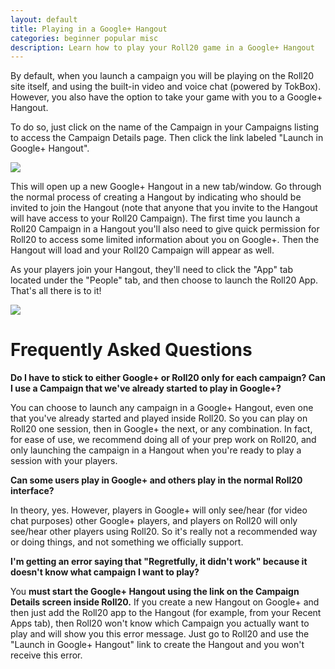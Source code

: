 ```yaml
---
layout: default
title: Playing in a Google+ Hangout
categories: beginner popular misc
description: Learn how to play your Roll20 game in a Google+ Hangout
---
```


By default, when you launch a campaign you will be playing on the Roll20 site itself, and using the built-in video and voice chat (powered by TokBox). However, you also have the option to take your game with you to a Google+ Hangout. 

To do so, just click on the name of the Campaign in your Campaigns listing to access the Campaign Details page. Then click the link labeled "Launch in Google+ Hangout". 

<img src="/images/gplusss1.jpg" />

This will open up a new Google+ Hangout in a new tab/window. Go through the normal process of creating a Hangout by indicating who should be invited to join the Hangout (note that anyone that you invite to the Hangout will have access to your Roll20 Campaign). The first time you launch a Roll20 Campaign in a Hangout you'll also need to give quick permission for Roll20 to access some limited information about you on Google+. Then the Hangout will load and your Roll20 Campaign will appear as well.

As your players join your Hangout, they'll need to click the "App" tab located under the "People" tab, and then choose to launch the Roll20 App. That's all there is to it!

<img src="/images/gplusss2.jpg" />

# Frequently Asked Questions

**Do I have to stick to either Google+ or Roll20 only for each campaign? Can I use a Campaign that we've already started to play in Google+?**

You can choose to launch any campaign in a Google+ Hangout, even one that you've already started and played inside Roll20. So you can play on Roll20 one session, then in Google+ the next, or any combination. In fact, for ease of use, we recommend doing all of your prep work on Roll20, and only launching the campaign in a Hangout when you're ready to play a session with your players. 

**Can some users play in Google+ and others play in the normal Roll20 interface?**

In theory, yes. However, players in Google+ will only see/hear (for video chat purposes) other Google+ players, and players on Roll20 will only see/hear other players using Roll20. So it's really not a recommended way or doing things, and not something we officially support.

**I'm getting an error saying that "Regretfully, it didn't work" because it doesn't know what campaign I want to play?**

You **must start the Google+ Hangout using the link on the Campaign Details screen inside Roll20.** If you create a new Hangout on Google+ and then just add the Roll20 app to the Hangout (for example, from your Recent Apps tab), then Roll20 won't know which Campaign you actually want to play and will show you this error message. Just go to Roll20 and use the "Launch in Google+ Hangout" link to create the Hangout and you won't receive this error.
